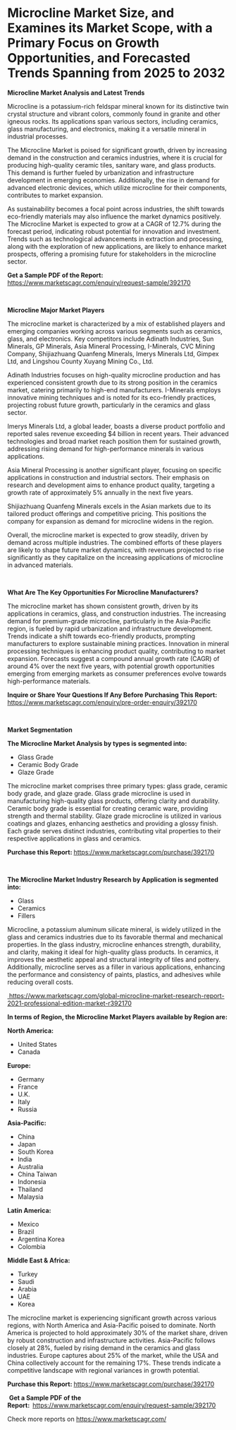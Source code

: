 <p><h1>Microcline Market Size, and Examines its Market Scope, with a Primary Focus on Growth Opportunities, and Forecasted Trends Spanning from 2025 to 2032</h1></p><p><strong>Microcline Market Analysis and Latest Trends</strong></p>
<p><p>Microcline is a potassium-rich feldspar mineral known for its distinctive twin crystal structure and vibrant colors, commonly found in granite and other igneous rocks. Its applications span various sectors, including ceramics, glass manufacturing, and electronics, making it a versatile mineral in industrial processes.</p><p>The Microcline Market is poised for significant growth, driven by increasing demand in the construction and ceramics industries, where it is crucial for producing high-quality ceramic tiles, sanitary ware, and glass products. This demand is further fueled by urbanization and infrastructure development in emerging economies. Additionally, the rise in demand for advanced electronic devices, which utilize microcline for their components, contributes to market expansion.</p><p>As sustainability becomes a focal point across industries, the shift towards eco-friendly materials may also influence the market dynamics positively. The Microcline Market is expected to grow at a CAGR of 12.7% during the forecast period, indicating robust potential for innovation and investment. Trends such as technological advancements in extraction and processing, along with the exploration of new applications, are likely to enhance market prospects, offering a promising future for stakeholders in the microcline sector.</p></p>
<p><strong>Get a Sample PDF of the Report:&nbsp;</strong> <a href="https://www.marketscagr.com/enquiry/request-sample/392170?utm_campaign=3249&utm_medium=2&utm_source=Github&utm_content=ia&utm_term=29032025&utm_id=microcline">https://www.marketscagr.com/enquiry/request-sample/392170</a></p>
<p>&nbsp;</p>
<p><strong>Microcline Major Market Players</strong></p>
<p><p>The microcline market is characterized by a mix of established players and emerging companies working across various segments such as ceramics, glass, and electronics. Key competitors include Adinath Industries, Sun Minerals, GP Minerals, Asia Mineral Processing, I-Minerals, CVC Mining Company, Shijiazhuang Quanfeng Minerals, Imerys Minerals Ltd, Gimpex Ltd, and Lingshou County Xuyang Mining Co., Ltd.</p><p>Adinath Industries focuses on high-quality microcline production and has experienced consistent growth due to its strong position in the ceramics market, catering primarily to high-end manufacturers. I-Minerals employs innovative mining techniques and is noted for its eco-friendly practices, projecting robust future growth, particularly in the ceramics and glass sector.</p><p>Imerys Minerals Ltd, a global leader, boasts a diverse product portfolio and reported sales revenue exceeding $4 billion in recent years. Their advanced technologies and broad market reach position them for sustained growth, addressing rising demand for high-performance minerals in various applications.</p><p>Asia Mineral Processing is another significant player, focusing on specific applications in construction and industrial sectors. Their emphasis on research and development aims to enhance product quality, targeting a growth rate of approximately 5% annually in the next five years.</p><p>Shijiazhuang Quanfeng Minerals excels in the Asian markets due to its tailored product offerings and competitive pricing. This positions the company for expansion as demand for microcline widens in the region.</p><p>Overall, the microcline market is expected to grow steadily, driven by demand across multiple industries. The combined efforts of these players are likely to shape future market dynamics, with revenues projected to rise significantly as they capitalize on the increasing applications of microcline in advanced materials.</p></p>
<p>&nbsp;</p>
<p><strong>What Are The Key Opportunities For Microcline Manufacturers?</strong></p>
<p><p>The microcline market has shown consistent growth, driven by its applications in ceramics, glass, and construction industries. The increasing demand for premium-grade microcline, particularly in the Asia-Pacific region, is fueled by rapid urbanization and infrastructure development. Trends indicate a shift towards eco-friendly products, prompting manufacturers to explore sustainable mining practices. Innovation in mineral processing techniques is enhancing product quality, contributing to market expansion. Forecasts suggest a compound annual growth rate (CAGR) of around 4% over the next five years, with potential growth opportunities emerging from emerging markets as consumer preferences evolve towards high-performance materials.</p></p>
<p><strong>Inquire or Share Your Questions If Any Before Purchasing This Report:</strong> <a href="https://www.marketscagr.com/enquiry/pre-order-enquiry/392170?utm_campaign=3249&utm_medium=2&utm_source=Github&utm_content=ia&utm_term=29032025&utm_id=microcline">https://www.marketscagr.com/enquiry/pre-order-enquiry/392170</a></p>
<p>&nbsp;</p>
<p><strong>Market Segmentation</strong></p>
<p><strong>The Microcline Market Analysis by types is segmented into:</strong></p>
<p><ul><li>Glass Grade</li><li>Ceramic Body Grade</li><li>Glaze Grade</li></ul></p>
<p><p>The microcline market comprises three primary types: glass grade, ceramic body grade, and glaze grade. Glass grade microcline is used in manufacturing high-quality glass products, offering clarity and durability. Ceramic body grade is essential for creating ceramic ware, providing strength and thermal stability. Glaze grade microcline is utilized in various coatings and glazes, enhancing aesthetics and providing a glossy finish. Each grade serves distinct industries, contributing vital properties to their respective applications in glass and ceramics.</p></p>
<p><strong>Purchase this Report:&nbsp;</strong><a href="https://www.marketscagr.com/purchase/392170?utm_campaign=3249&utm_medium=2&utm_source=Github&utm_content=ia&utm_term=29032025&utm_id=microcline">https://www.marketscagr.com/purchase/392170</a></p>
<p>&nbsp;</p>
<p><strong>The Microcline Market Industry Research by Application is segmented into:</strong></p>
<p><ul><li>Glass</li><li>Ceramics</li><li>Fillers</li></ul></p>
<p><p>Microcline, a potassium aluminum silicate mineral, is widely utilized in the glass and ceramics industries due to its favorable thermal and mechanical properties. In the glass industry, microcline enhances strength, durability, and clarity, making it ideal for high-quality glass products. In ceramics, it improves the aesthetic appeal and structural integrity of tiles and pottery. Additionally, microcline serves as a filler in various applications, enhancing the performance and consistency of paints, plastics, and adhesives while reducing overall costs.</p></p>
<p><a href="https://www.marketscagr.com/global-microcline-market-research-report-2021-professional-edition-market-r392170?utm_campaign=3249&utm_medium=2&utm_source=Github&utm_content=ia&utm_term=29032025&utm_id=microcline">&nbsp;https://www.marketscagr.com/global-microcline-market-research-report-2021-professional-edition-market-r392170</a></p>
<p><strong>In terms of Region, the Microcline Market Players available by Region are:</strong></p>
<p>
    <p> <strong> North America: </strong>
        <ul>
            <li>United States</li>
            <li>Canada</li>
        </ul>
        </p> 
    <p> <strong> Europe: </strong>
        <ul>
            <li>Germany</li>
            <li>France</li>
            <li>U.K.</li>
            <li>Italy</li>
            <li>Russia</li>
        </ul>
        </p> 
    <p> <strong> Asia-Pacific: </strong>
        <ul>
            <li>China</li>
            <li>Japan</li>
            <li>South Korea</li>
            <li>India</li>
            <li>Australia</li>
            <li>China Taiwan</li>
            <li>Indonesia</li>
            <li>Thailand</li>
            <li>Malaysia</li>
        </ul>
        </p> 
    <p> <strong> Latin America: </strong>
        <ul>
            <li>Mexico</li>
            <li>Brazil</li>
            <li>Argentina Korea</li>
            <li>Colombia</li>
        </ul>
        </p> 
    <p> <strong> Middle East & Africa: </strong>
        <ul>
            <li>Turkey</li>
            <li>Saudi</li>
            <li>Arabia</li>
            <li>UAE</li>
            <li>Korea</li>
        </ul>
    </p>
    </p>
<p><p>The microcline market is experiencing significant growth across various regions, with North America and Asia-Pacific poised to dominate. North America is projected to hold approximately 30% of the market share, driven by robust construction and infrastructure activities. Asia-Pacific follows closely at 28%, fueled by rising demand in the ceramics and glass industries. Europe captures about 25% of the market, while the USA and China collectively account for the remaining 17%. These trends indicate a competitive landscape with regional variances in growth potential.</p></p>
<p><strong>Purchase this Report: </strong><a href="https://www.marketscagr.com/purchase/392170?utm_campaign=3249&utm_medium=2&utm_source=Github&utm_content=ia&utm_term=29032025&utm_id=microcline">https://www.marketscagr.com/purchase/392170</a></p>
<p>&nbsp;<strong>Get a Sample PDF of the Report:&nbsp;&nbsp;</strong><a href="https://www.marketscagr.com/enquiry/request-sample/392170?utm_campaign=3249&utm_medium=2&utm_source=Github&utm_content=ia&utm_term=29032025&utm_id=microcline">https://www.marketscagr.com/enquiry/request-sample/392170</a></p>
<p><strong></strong></p>
<p>Check more reports on <a href="https://www.marketscagr.com/?utm_campaign=3249&utm_medium=2&utm_source=Github&utm_content=ia&utm_term=29032025&utm_id=microcline">https://www.marketscagr.com/</a></p>